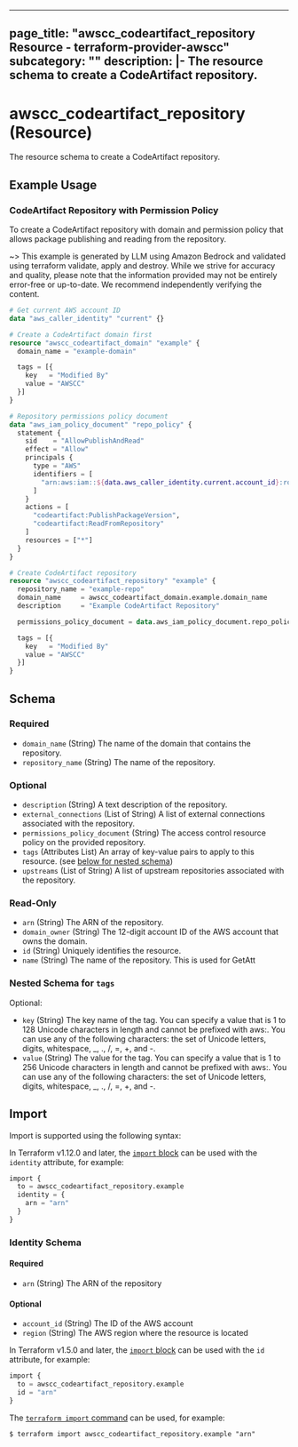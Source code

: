 
---
page_title: "awscc_codeartifact_repository Resource - terraform-provider-awscc"
subcategory: ""
description: |-
  The resource schema to create a CodeArtifact repository.
---

# awscc_codeartifact_repository (Resource)

The resource schema to create a CodeArtifact repository.

## Example Usage

### CodeArtifact Repository with Permission Policy

To create a CodeArtifact repository with domain and permission policy that allows package publishing and reading from the repository.

~> This example is generated by LLM using Amazon Bedrock and validated using terraform validate, apply and destroy. While we strive for accuracy and quality, please note that the information provided may not be entirely error-free or up-to-date. We recommend independently verifying the content.

```terraform
# Get current AWS account ID
data "aws_caller_identity" "current" {}

# Create a CodeArtifact domain first
resource "awscc_codeartifact_domain" "example" {
  domain_name = "example-domain"

  tags = [{
    key   = "Modified By"
    value = "AWSCC"
  }]
}

# Repository permissions policy document
data "aws_iam_policy_document" "repo_policy" {
  statement {
    sid    = "AllowPublishAndRead"
    effect = "Allow"
    principals {
      type = "AWS"
      identifiers = [
        "arn:aws:iam::${data.aws_caller_identity.current.account_id}:root"
      ]
    }
    actions = [
      "codeartifact:PublishPackageVersion",
      "codeartifact:ReadFromRepository"
    ]
    resources = ["*"]
  }
}

# Create CodeArtifact repository
resource "awscc_codeartifact_repository" "example" {
  repository_name = "example-repo"
  domain_name     = awscc_codeartifact_domain.example.domain_name
  description     = "Example CodeArtifact Repository"

  permissions_policy_document = data.aws_iam_policy_document.repo_policy.json

  tags = [{
    key   = "Modified By"
    value = "AWSCC"
  }]
}
```

<!-- schema generated by tfplugindocs -->
## Schema

### Required

- `domain_name` (String) The name of the domain that contains the repository.
- `repository_name` (String) The name of the repository.

### Optional

- `description` (String) A text description of the repository.
- `external_connections` (List of String) A list of external connections associated with the repository.
- `permissions_policy_document` (String) The access control resource policy on the provided repository.
- `tags` (Attributes List) An array of key-value pairs to apply to this resource. (see [below for nested schema](#nestedatt--tags))
- `upstreams` (List of String) A list of upstream repositories associated with the repository.

### Read-Only

- `arn` (String) The ARN of the repository.
- `domain_owner` (String) The 12-digit account ID of the AWS account that owns the domain.
- `id` (String) Uniquely identifies the resource.
- `name` (String) The name of the repository. This is used for GetAtt

<a id="nestedatt--tags"></a>
### Nested Schema for `tags`

Optional:

- `key` (String) The key name of the tag. You can specify a value that is 1 to 128 Unicode characters in length and cannot be prefixed with aws:. You can use any of the following characters: the set of Unicode letters, digits, whitespace, _, ., /, =, +, and -.
- `value` (String) The value for the tag. You can specify a value that is 1 to 256 Unicode characters in length and cannot be prefixed with aws:. You can use any of the following characters: the set of Unicode letters, digits, whitespace, _, ., /, =, +, and -.

## Import

Import is supported using the following syntax:

In Terraform v1.12.0 and later, the [`import` block](https://developer.hashicorp.com/terraform/language/import) can be used with the `identity` attribute, for example:

```terraform
import {
  to = awscc_codeartifact_repository.example
  identity = {
    arn = "arn"
  }
}
```

<!-- schema generated by tfplugindocs -->
### Identity Schema

#### Required

- `arn` (String) The ARN of the repository

#### Optional

- `account_id` (String) The ID of the AWS account
- `region` (String) The AWS region where the resource is located

In Terraform v1.5.0 and later, the [`import` block](https://developer.hashicorp.com/terraform/language/import) can be used with the `id` attribute, for example:

```terraform
import {
  to = awscc_codeartifact_repository.example
  id = "arn"
}
```

The [`terraform import` command](https://developer.hashicorp.com/terraform/cli/commands/import) can be used, for example:

```shell
$ terraform import awscc_codeartifact_repository.example "arn"
```
